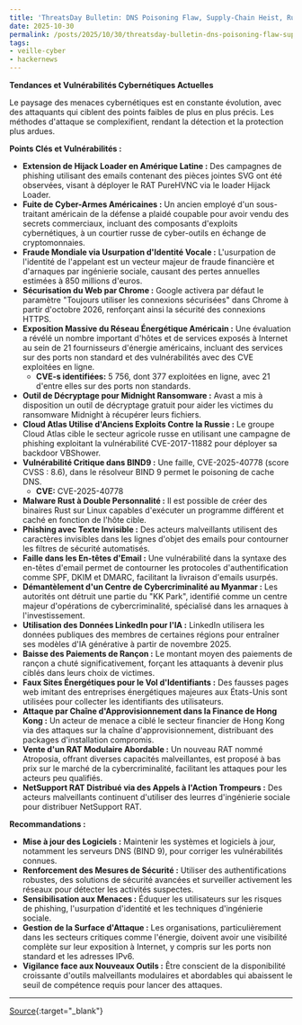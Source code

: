 ```yaml
---
title: 'ThreatsDay Bulletin: DNS Poisoning Flaw, Supply-Chain Heist, Rust Malware Trick and New RATs Rising'
date: 2025-10-30
permalink: /posts/2025/10/30/threatsday-bulletin-dns-poisoning-flaw-supply-chain-heist-rust-malware-trick-and-new-rats-rising/
tags:
- veille-cyber
- hackernews
---
```

**Tendances et Vulnérabilités Cybernétiques Actuelles**

Le paysage des menaces cybernétiques est en constante évolution, avec des attaquants qui ciblent des points faibles de plus en plus précis. Les méthodes d'attaque se complexifient, rendant la détection et la protection plus ardues.

**Points Clés et Vulnérabilités :**

*   **Extension de Hijack Loader en Amérique Latine :** Des campagnes de phishing utilisant des emails contenant des pièces jointes SVG ont été observées, visant à déployer le RAT PureHVNC via le loader Hijack Loader.
*   **Fuite de Cyber-Armes Américaines :** Un ancien employé d'un sous-traitant américain de la défense a plaidé coupable pour avoir vendu des secrets commerciaux, incluant des composants d'exploits cybernétiques, à un courtier russe de cyber-outils en échange de cryptomonnaies.
*   **Fraude Mondiale via Usurpation d'Identité Vocale :** L'usurpation de l'identité de l'appelant est un vecteur majeur de fraude financière et d'arnaques par ingénierie sociale, causant des pertes annuelles estimées à 850 millions d'euros.
*   **Sécurisation du Web par Chrome :** Google activera par défaut le paramètre "Toujours utiliser les connexions sécurisées" dans Chrome à partir d'octobre 2026, renforçant ainsi la sécurité des connexions HTTPS.
*   **Exposition Massive du Réseau Énergétique Américain :** Une évaluation a révélé un nombre important d'hôtes et de services exposés à Internet au sein de 21 fournisseurs d'énergie américains, incluant des services sur des ports non standard et des vulnérabilités avec des CVE exploitées en ligne.
    *   **CVE-s identifiées:** 5 756, dont 377 exploitées en ligne, avec 21 d'entre elles sur des ports non standards.
*   **Outil de Décryptage pour Midnight Ransomware :** Avast a mis à disposition un outil de décryptage gratuit pour aider les victimes du ransomware Midnight à récupérer leurs fichiers.
*   **Cloud Atlas Utilise d'Anciens Exploits Contre la Russie :** Le groupe Cloud Atlas cible le secteur agricole russe en utilisant une campagne de phishing exploitant la vulnérabilité CVE-2017-11882 pour déployer sa backdoor VBShower.
*   **Vulnérabilité Critique dans BIND9 :** Une faille, CVE-2025-40778 (score CVSS : 8.6), dans le résolveur BIND 9 permet le poisoning de cache DNS.
    *   **CVE:** CVE-2025-40778
*   **Malware Rust à Double Personnalité :** Il est possible de créer des binaires Rust sur Linux capables d'exécuter un programme différent et caché en fonction de l'hôte cible.
*   **Phishing avec Texte Invisible :** Des acteurs malveillants utilisent des caractères invisibles dans les lignes d'objet des emails pour contourner les filtres de sécurité automatisés.
*   **Faille dans les En-têtes d'Email :** Une vulnérabilité dans la syntaxe des en-têtes d'email permet de contourner les protocoles d'authentification comme SPF, DKIM et DMARC, facilitant la livraison d'emails usurpés.
*   **Démantèlement d'un Centre de Cybercriminalité au Myanmar :** Les autorités ont détruit une partie du "KK Park", identifié comme un centre majeur d'opérations de cybercriminalité, spécialisé dans les arnaques à l'investissement.
*   **Utilisation des Données LinkedIn pour l'IA :** LinkedIn utilisera les données publiques des membres de certaines régions pour entraîner ses modèles d'IA générative à partir de novembre 2025.
*   **Baisse des Paiements de Rançon :** Le montant moyen des paiements de rançon a chuté significativement, forçant les attaquants à devenir plus ciblés dans leurs choix de victimes.
*   **Faux Sites Énergétiques pour le Vol d'Identifiants :** Des fausses pages web imitant des entreprises énergétiques majeures aux États-Unis sont utilisées pour collecter les identifiants des utilisateurs.
*   **Attaque par Chaîne d'Approvisionnement dans la Finance de Hong Kong :** Un acteur de menace a ciblé le secteur financier de Hong Kong via des attaques sur la chaîne d'approvisionnement, distribuant des packages d'installation compromis.
*   **Vente d'un RAT Modulaire Abordable :** Un nouveau RAT nommé Atroposia, offrant diverses capacités malveillantes, est proposé à bas prix sur le marché de la cybercriminalité, facilitant les attaques pour les acteurs peu qualifiés.
*   **NetSupport RAT Distribué via des Appels à l'Action Trompeurs :** Des acteurs malveillants continuent d'utiliser des leurres d'ingénierie sociale pour distribuer NetSupport RAT.

**Recommandations :**

*   **Mise à jour des Logiciels :** Maintenir les systèmes et logiciels à jour, notamment les serveurs DNS (BIND 9), pour corriger les vulnérabilités connues.
*   **Renforcement des Mesures de Sécurité :** Utiliser des authentifications robustes, des solutions de sécurité avancées et surveiller activement les réseaux pour détecter les activités suspectes.
*   **Sensibilisation aux Menaces :** Éduquer les utilisateurs sur les risques de phishing, l'usurpation d'identité et les techniques d'ingénierie sociale.
*   **Gestion de la Surface d'Attaque :** Les organisations, particulièrement dans les secteurs critiques comme l'énergie, doivent avoir une visibilité complète sur leur exposition à Internet, y compris sur les ports non standard et les adresses IPv6.
*   **Vigilance face aux Nouveaux Outils :** Être conscient de la disponibilité croissante d'outils malveillants modulaires et abordables qui abaissent le seuil de compétence requis pour lancer des attaques.

---
[Source](https://thehackernews.com/2025/10/threatsday-bulletin-dns-poisoning-flaw.html){:target="_blank"}
